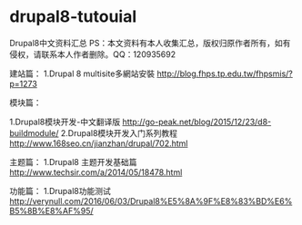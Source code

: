 # drupal8-tutouial
Drupal8中文资料汇总
PS：本文资料有本人收集汇总，版权归原作者所有，如有侵权，请联系本人作者删除。QQ：120935692

建站篇：
1.Drupal 8 multisite多網站安裝
http://blog.fhps.tp.edu.tw/fhpsmis/?p=1273


模块篇：

1.Drupal8模块开发-中文翻译版
http://go-peak.net/blog/2015/12/23/d8-buildmodule/
2.Drupal8模块开发入门系列教程
http://www.168seo.cn/jianzhan/drupal/702.html


主题篇：
1.Drupal8 主题开发基础篇
http://www.techsir.com/a/2014/05/18478.html


功能篇：
1.Drupal8功能测试
http://verynull.com/2016/06/03/Drupal8%E5%8A%9F%E8%83%BD%E6%B5%8B%E8%AF%95/
